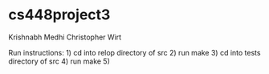 # cs448project3
Krishnabh Medhi
Christopher Wirt

Run instructions:
	1) cd into relop directory of src
	2) run make
	3) cd into tests directory of src
	4) run make
	5) 
